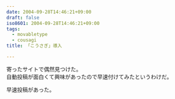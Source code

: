 ```yaml
---
date: 2004-09-28T14:46:21+09:00
draft: false
iso8601: 2004-09-28T14:46:21+09:00
tags:
  - movabletype
  - cousagi
title: 「こうさぎ」導入

---
```


寄ったサイトで偶然見つけた。  
自動投稿が面白くて興味があったので早速付けてみたというわけだ。

早速投稿があった。
